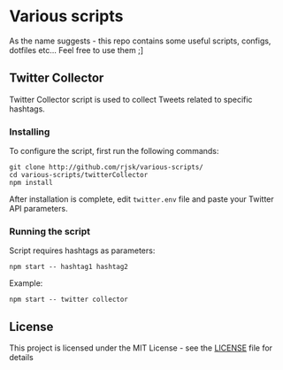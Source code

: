 # Various scripts

As the name suggests - this repo contains some useful scripts, configs, dotfiles etc... Feel free to use them ;]

## Twitter Collector

Twitter Collector script is used to collect Tweets related to specific hashtags.

### Installing

To configure the script, first run the following commands:

```
git clone http://github.com/rjsk/various-scripts/
cd various-scripts/twitterCollector
npm install
```
After installation is complete, edit `twitter.env` file and paste your Twitter API parameters.

### Running the script

Script requires hashtags as parameters:

```
npm start -- hashtag1 hashtag2
```
Example:

```
npm start -- twitter collector
```
## License

This project is licensed under the MIT License - see the [LICENSE](LICENSE) file for details

